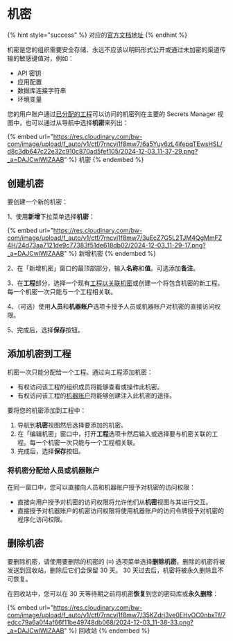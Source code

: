 # 机密

{% hint style="success" %}
对应的[官方文档地址](https://bitwarden.com/help/secrets/)
{% endhint %}

机密是您的组织需要安全存储、永远不应该以明码形式公开或通过未加密的渠道传输的敏感键值对，例如：

* API 密钥
* 应用配置
* 数据库连接字符串
* 环境变量

您的用户账户通过[已分配的工程](projects.md)可以访问的机密列在主要的 Secrets Manager 视图中，也可以通过从导航中选择**机密**来列出：

{% embed url="https://res.cloudinary.com/bw-com/image/upload/f_auto/v1/ctf/7rncvj1f8mw7/6a5Yuy6zL4ifepqTEwsHSL/d8c3db647c22e32c910c870ad5fef105/2024-12-03_11-37-29.png?_a=DAJCwlWIZAAB" %}
机密
{% endembed %}

## 创建机密 <a href="#create-a-secret" id="create-a-secret"></a>

要创建一个新的机密：

1、使用**新增**下拉菜单选择**机密**：

{% embed url="https://res.cloudinary.com/bw-com/image/upload/f_auto/v1/ctf/7rncvj1f8mw7/3uEcZ7G5L2TJM4QgMmFZ4H/24d73aa7121de9c77383f51de618db02/2024-12-03_11-29-17.png?_a=DAJCwlWIZAAB" %}
新增机密
{% endembed %}

2、在「新增机密」窗口的最顶部部分，输入**名称**和**值**。可选添加**备注**。

3、在**工程**部分，选择一个现有[工程以关联机密](secrets.md#add-secrets-to-a-project)或创建一个将包含机密的新工程。每一个机密一次只能与一个工程相关联。

4、（可选）使用**人员**和**机器账户**选项卡授予人员或机器账户对机密的直接访问权限。

5、完成后，选择**保存**按钮。

## 添加机密到工程 <a href="#add-secrets-to-a-project" id="add-secrets-to-a-project"></a>

机密一次只能分配给一个工程。通过向工程添加机密：

* 有权访问该工程的组织成员将能够查看或操作此机密。
* 有权访问该工程的[机器账户](machine-accounts.md)将能够创建注入此机密的途径。

要将您的机密添加到工程中：

1. 导航到**机密**视图然后选择要添加的机密。
2. 在「编辑机密」窗口中，打开**工程**选项卡然后输入或选择要与机密关联的工程。每一个机密一次只能与一个工程相关联。
3. 完成后，选择**保存**按钮。

### 将机密分配给人员或机器账户 <a href="#assign-secrets-to-people-or-machine-accounts" id="assign-secrets-to-people-or-machine-accounts"></a>

在同一窗口中，您可以直接向人员和机器账户授予对机密的访问权限：

* 直接向用户授予对机密的访问权限将允许他们从**机密**视图与其进行交互。
* 直接授予对机器账户的机密访问权限将使用机器账户的访问令牌授予对机密的程序化访问权限。

## 删除机密 <a href="#delete-a-secret" id="delete-a-secret"></a>

要删除机密，请使用要删除的机密的 (**≡**) 选项菜单选择**删除机密**。删除的机密将被发送到回收站，删除后它们会保留 30 天。 30 天过去后，机密将被永久删除且不可恢复。

在回收站中，您可以在 30 天等待期之前将机密**恢复**到您的密码库或**永久删除**：

{% embed url="https://res.cloudinary.com/bw-com/image/upload/f_auto/v1/ctf/7rncvj1f8mw7/35KZdrj3ve0EHvOC0nbxTf/7edcc79a6a0f4af66f11be49748db068/2024-12-03_11-38-33.png?_a=DAJCwlWIZAAB" %}
回收站
{% endembed %}
